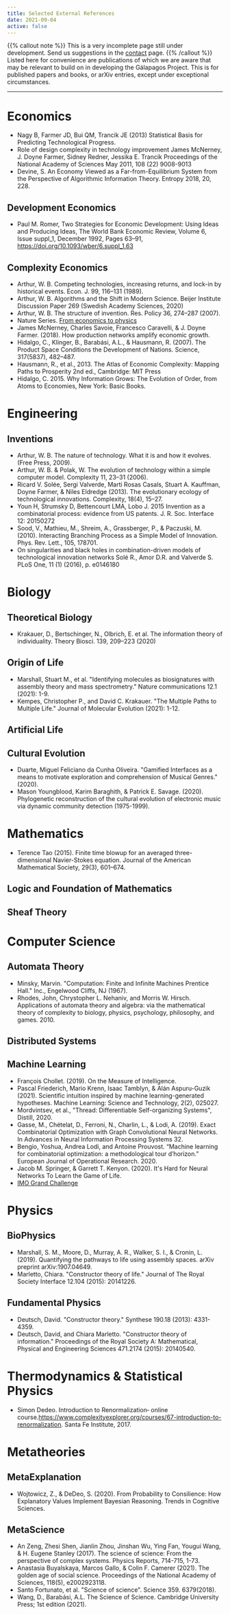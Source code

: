 ```yaml
---
title: Selected External References
date: 2021-09-04
active: false
---
```


<style type="text/css">
article-style{font-size: 0.7rem;}
</style>

{{% callout note %}} This is a very incomplete page still under development. Send us suggestions in the [contact](https://galapagos.netlify.app/contact/) page. {{% /callout %}}
Listed here for convenience are publications of which we are aware that may be relevant to build on in developing the Gálapagos Project. This is for published papers and books, or arXiv entries, except under exceptional circumstances.

---
# Economics
- Nagy B, Farmer JD, Bui QM, Trancik JE (2013) Statistical Basis for Predicting Technological Progress.
- Role of design complexity in technology improvement James McNerney, J. Doyne Farmer, Sidney Redner, Jessika E. Trancik Proceedings of the National Academy of Sciences May 2011, 108 (22) 9008-9013
- Devine, S. An Economy Viewed as a Far-from-Equilibrium System from the Perspective of Algorithmic Information Theory. Entropy 2018, 20, 228.
## Development Economics
- Paul M. Romer, Two Strategies for Economic Development: Using Ideas and Producing Ideas, The World Bank Economic Review, Volume 6, Issue suppl_1, December 1992, Pages 63–91, https://doi.org/10.1093/wber/6.suppl_1.63
## Complexity Economics
- Arthur, W. B. Competing technologies, increasing returns, and lock-in by historical events. Econ. J. 99, 116–131 (1989).
- Arthur, W. B. Algorithms and the Shift in Modern Science. Beijer Institute Discussion Paper 269 (Swedish Academy Sciences, 2020)
- Arthur, W. B. The structure of invention. Res. Policy 36, 274–287 (2007).
- Nature Series. [From economics to physics](https://www.nature.com/collections/egbdijgjae)
- James McNerney, Charles Savoie, Francesco Caravelli, & J. Doyne Farmer. (2018). How production networks amplify economic growth.
- Hidalgo, C., Klinger, B., Barabási, A.L., & Hausmann, R. (2007). The Product Space Conditions the Development of Nations. Science, 317(5837), 482–487.
- Hausmann, R., et al., 2013. The Atlas of Economic Complexity: Mapping Paths to Prosperity 2nd ed., Cambridge: MIT Press
- Hidalgo, C. 2015. Why Information Grows: The Evolution of Order, from Atoms to Economies, New York: Basic Books.
# Engineering
## Inventions
- Arthur, W. B. The nature of technology. What it is and how it evolves. (Free Press, 2009).
- Arthur, W. B. & Polak, W. The evolution of technology within a simple computer model. Complexity 11, 23–31 (2006).
- Ricard V. Solée, Sergi Valverde, Marti Rosas Casals, Stuart A. Kauffman, Doyne Farmer, & Niles Eldredge (2013). The evolutionary ecology of technological innovations. Complexity, 18(4), 15–27.
- Youn H, Strumsky D, Bettencourt LMA, Lobo J. 2015 Invention as a combinatorial process: evidence from US patents. J. R. Soc. Interface 12: 20150272
- Sood, V., Mathieu, M., Shreim, A., Grassberger, P., & Paczuski, M. (2010). Interacting Branching Process as a Simple Model of Innovation. Phys. Rev. Lett., 105, 178701.
- On singularities and black holes in combination-driven models of technological innovation networks Solé R., Amor D.R. and Valverde S. PLoS One, 11 (1) (2016), p. e0146180
# Biology
## Theoretical Biology
- Krakauer, D., Bertschinger, N., Olbrich, E. et al. The information theory of individuality. Theory Biosci. 139, 209–223 (2020)
## Origin of Life
- Marshall, Stuart M., et al. "Identifying molecules as biosignatures with assembly theory and mass spectrometry." Nature communications 12.1 (2021): 1-9.
- Kempes, Christopher P., and David C. Krakauer. "The Multiple Paths to Multiple Life." Journal of Molecular Evolution (2021): 1-12.
## Artificial Life
## Cultural Evolution
- Duarte, Miguel Feliciano da Cunha Oliveira. "Gamified Interfaces as a means to motivate exploration and comprehension of Musical Genres." (2020).
- Mason Youngblood, Karim Baraghith, & Patrick E. Savage. (2020). Phylogenetic reconstruction of the cultural evolution of electronic music via dynamic community detection (1975-1999).
# Mathematics
- Terence Tao (2015). Finite time blowup for an averaged three-dimensional Navier-Stokes equation. Journal of the American Mathematical Society, 29(3), 601–674.
## Logic and Foundation of Mathematics
## Sheaf Theory
# Computer Science
## Automata Theory
- Minsky, Marvin. "Computation: Finite and Infinite Machines Prentice Hall." Inc., Engelwood Cliffs, NJ (1967).
- Rhodes, John, Chrystopher L. Nehaniv, and Morris W. Hirsch. Applications of automata theory and algebra: via the mathematical theory of complexity to biology, physics, psychology, philosophy, and games. 2010.
## Distributed Systems
## Machine Learning
- François Chollet. (2019). On the Measure of Intelligence.
- Pascal Friederich, Mario Krenn, Isaac Tamblyn, & Alán Aspuru-Guzik (2021). Scientific intuition inspired by machine learning-generated hypotheses. Machine Learning: Science and Technology, 2(2), 025027.
- Mordvintsev, et al., "Thread: Differentiable Self-organizing Systems", Distill, 2020.
- Gasse, M., Chételat, D., Ferroni, N., Charlin, L., & Lodi, A. (2019). Exact Combinatorial Optimization with Graph Convolutional Neural Networks. In Advances in Neural Information Processing Systems 32.
- Bengio, Yoshua, Andrea Lodi, and Antoine Prouvost. “Machine learning for combinatorial optimization: a methodological tour d’horizon.” European Journal of Operational Research. 2020.
- Jacob M. Springer, & Garrett T. Kenyon. (2020). It's Hard for Neural Networks To Learn the Game of Life.
- [IMO Grand Challenge](https://imo-grand-challenge.github.io/)
# Physics
## BioPhysics
- Marshall, S. M., Moore, D., Murray, A. R., Walker, S. I., & Cronin, L. (2019). Quantifying the pathways to life using assembly spaces. arXiv preprint arXiv:1907.04649.
- Marletto, Chiara. "Constructor theory of life." Journal of The Royal Society Interface 12.104 (2015): 20141226.
## Fundamental Physics
- Deutsch, David. "Constructor theory." Synthese 190.18 (2013): 4331-4359.
- Deutsch, David, and Chiara Marletto. "Constructor theory of information." Proceedings of the Royal Society A: Mathematical, Physical and Engineering Sciences 471.2174 (2015): 20140540.
# Thermodynamics & Statistical Physics
- Simon Dedeo. Introduction to Renormalization‐ online course.https://www.complexityexplorer.org/courses/67-introduction-to-renormalization. Santa Fe Institute, 2017.
# Metatheories
## MetaExplanation
- Wojtowicz, Z., & DeDeo, S. (2020). From Probability to Consilience: How Explanatory Values Implement Bayesian Reasoning. Trends in Cognitive Sciences.
## MetaScience
- An Zeng, Zhesi Shen, Jianlin Zhou, Jinshan Wu, Ying Fan, Yougui Wang, & H. Eugene Stanley (2017). The science of science: From the perspective of complex systems. Physics Reports, 714-715, 1-73.
- Anastasia Buyalskaya, Marcos Gallo, & Colin F. Camerer (2021). The golden age of social science. Proceedings of the National Academy of Sciences, 118(5), e2002923118.
- Santo Fortunato, et al. "Science of science". Science 359. 6379(2018).
- Wang, D., Barabási, A.L. The Science of Science. Cambridge University Press; 1st edition (2021).

